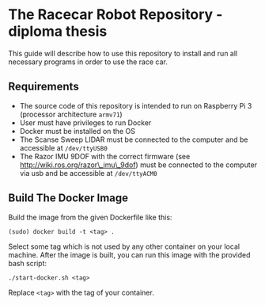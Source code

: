 # The Racecar Robot Repository - diploma thesis

This guide will describe how to use this repository to install and run all necessary programs in order to use the race car.

## Requirements

- The source code of this repository is intended to run on Raspberry Pi 3 (processor architecture `armv71`)
- User must have privileges to run Docker
- Docker must be installed on the OS
- The Scanse Sweep LIDAR must be connected to the computer and be accessible at `/dev/ttyUSB0`
- The Razor IMU 9DOF with the correct firmware (see http://wiki.ros.org/razor\_imu\_9dof) must be connected to the computer via usb and be accessible at `/dev/ttyACM0`

## Build The Docker Image

Build the image from the given Dockerfile like this:

```
(sudo) docker build -t <tag> .
```

Select some tag which is not used by any other container on your local machine. After the image is built, you can run this image with the provided bash script:

```
./start-docker.sh <tag>
```

Replace `<tag>` with the tag of your container.
